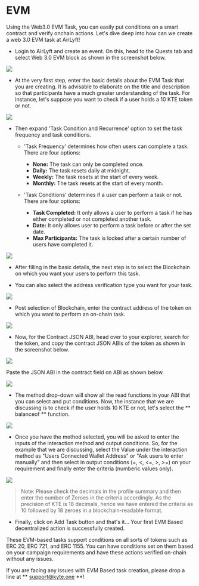 # EVM

Using the Web3.0 EVM Task, you can easily put conditions on a smart contract and verify onchain actions. Let's dive deep into how can we create a web 3.0 EVM task at AirLyft! 

- Login to AirLyft and create an event. On this, head to the Quests tab and select Web 3.0 EVM block as shown in the screenshot below. 

![](../../images/web3evmMain.png)

- At the very first step, enter the basic details about the EVM Task that you are creating. It is advisable to elaborate on the title and description so that participants have a much greater understanding of the task. For instance, let's suppose you want to check if a user holds a 10 KTE token or not.

![](../../images/web3Basic.png)

- Then expand 'Task Condition and Recurrence' option to set the task frequency and task conditions. 
    - 'Task Frequency' determines how often users can complete a task. There are four options:
        - **None:** The task can only be completed once.
        - **Daily:** The task resets daily at midnight.
        - **Weekly:** The task resets at the start of every week.
        - **Monthly:** The task resets at the start of every month.

    - 'Task Conditions' determines if a user can perform a task or not. There are four options:
        - **Task Completed:** It only allows a user to perform a task if he has either completed or not completed another task.
        - **Date:** It only allows user to perform a task before or after the set date.
        - **Max Participants:** The task is locked after a certain number of users have completed it.

![](../../images/web3Frequency.png)

- After filling in the basic details, the next step is to select the Blockchain on which you want your users to perform this task. 

- You can also select the address verification type you want for your task.

![](../../images/web3Blockchain.png)

- Post selection of Blockchain, enter the contract address of the token on which you want to perform an on-chain task.

![](../../images/web3ContractAddress.png)

- Now, for the Contract JSON ABI, head over to your explorer, search for the token, and copy the contract JSON ABIs of the token as shown in the screenshot below. 

![](../../images/web3JSONABI.png)

Paste the JSON ABI in the contract field on ABI as shown below. 

![](../../images/web3JSONAirLyft.png)

- The method drop-down will show all the read functions in your ABI that you can select and put conditions. Now, the instance that we are discussing is to check if the user holds 10 KTE or not, let's select the ** balanceof ** function.

![](../../images/web3Method.png)

- Once you have the method selected, you will be asked to enter the inputs of the interaction method and output conditions.  So, for the example that we are discussing, select the Value under the interaction method as "Users Connected Wallet Address" or "Ask users to enter manually" and then select in output conditions (=, <, <=, >, >=) on your requirement and finally enter the criteria (numberic values only). 

![](../../images/web3Conditions.png)

> Note: Please check the decimals in the profile summary and then enter the number of Zeroes in the criteria accordingly. As the precision of KTE is 18 decimals, hence we have entered the criteria as 10 followed by 18 zeroes in a blockchain-readable format. 

- Finally, click on Add Task button and that's it... Your first EVM Based decentralized action is successfully created. 

These EVM-based tasks support conditions on all sorts of tokens such as ERC 20, ERC 721, and ERC 1155. You can have conditions set on them based on your campaign requirements and have these actions verified on-chain without any issues. 

If you are facing any issues with EVM Based task creation, please drop a line at ** support@kyte.one **!